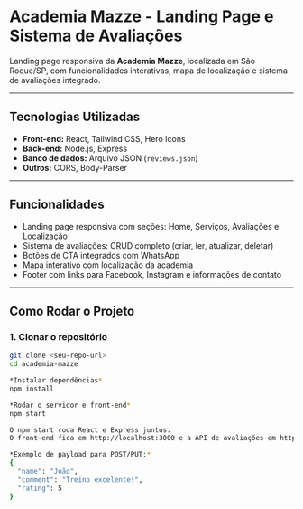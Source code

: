 # Academia Mazze - Landing Page e Sistema de Avaliações

Landing page responsiva da **Academia Mazze**, localizada em São Roque/SP, com funcionalidades interativas, mapa de localização e sistema de avaliações integrado.

---

## Tecnologias Utilizadas

- **Front-end:** React, Tailwind CSS, Hero Icons  
- **Back-end:** Node.js, Express  
- **Banco de dados:** Arquivo JSON (`reviews.json`)  
- **Outros:** CORS, Body-Parser  


---

## Funcionalidades

- Landing page responsiva com seções: Home, Serviços, Avaliações e Localização  
- Sistema de avaliações: CRUD completo (criar, ler, atualizar, deletar)  
- Botões de CTA integrados com WhatsApp  
- Mapa interativo com localização da academia  
- Footer com links para Facebook, Instagram e informações de contato  

---

## Como Rodar o Projeto

### 1. Clonar o repositório
```bash
git clone <seu-repo-url>
cd academia-mazze

*Instalar dependências*
npm install

*Rodar o servidor e front-end*
npm start

O npm start roda React e Express juntos.
O front-end fica em http://localhost:3000 e a API de avaliações em http://localhost:5000/api/reviews.

*Exemplo de payload para POST/PUT:*
{
  "name": "João",
  "comment": "Treino excelente!",
  "rating": 5
}





